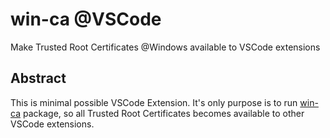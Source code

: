 # win-ca @VSCode

Make Trusted Root Certificates @Windows available to VSCode extensions

## Abstract

This is minimal possible VSCode Extension.
It's only purpose is to run [win-ca][] package,
so all Trusted Root Certificates becomes
available to other VSCode extensions.

[win-ca]: https://ukoloff@github.com/ukoloff/win-ca
